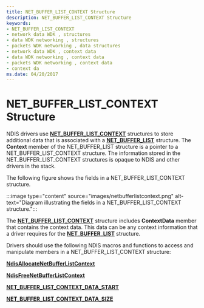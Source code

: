 ```yaml
---
title: NET_BUFFER_LIST_CONTEXT Structure
description: NET_BUFFER_LIST_CONTEXT Structure
keywords:
- NET_BUFFER_LIST_CONTEXT
- network data WDK , structures
- data WDK networking , structures
- packets WDK networking , data structures
- network data WDK , context data
- data WDK networking , context data
- packets WDK networking , context data
- context da
ms.date: 04/20/2017
---
```


# NET\_BUFFER\_LIST\_CONTEXT Structure





NDIS drivers use [**NET\_BUFFER\_LIST\_CONTEXT**](/windows-hardware/drivers/ddi/nbl/ns-nbl-net_buffer_list_context) structures to store additional data that is associated with a [**NET\_BUFFER\_LIST**](/windows-hardware/drivers/ddi/nbl/ns-nbl-net_buffer_list) structure. The **Context** member of the NET\_BUFFER\_LIST structure is a pointer to a NET\_BUFFER\_LIST\_CONTEXT structure. The information stored in the NET\_BUFFER\_LIST\_CONTEXT structures is opaque to NDIS and other drivers in the stack.

The following figure shows the fields in a NET\_BUFFER\_LIST\_CONTEXT structure.

:::image type="content" source="images/netbufferlistcontext.png" alt-text="Diagram illustrating the fields in a NET_BUFFER_LIST_CONTEXT structure.":::

The [**NET\_BUFFER\_LIST\_CONTEXT**](/windows-hardware/drivers/ddi/nbl/ns-nbl-net_buffer_list_context) structure includes **ContextData** member that contains the context data. This data can be any context information that a driver requires for the [**NET\_BUFFER\_LIST**](/windows-hardware/drivers/ddi/nbl/ns-nbl-net_buffer_list) structure.

Drivers should use the following NDIS macros and functions to access and manipulate members in a NET\_BUFFER\_LIST\_CONTEXT structure:

[**NdisAllocateNetBufferListContext**](/windows-hardware/drivers/ddi/nblapi/nf-nblapi-ndisallocatenetbufferlistcontext)

[**NdisFreeNetBufferListContext**](/windows-hardware/drivers/ddi/nblapi/nf-nblapi-ndisfreenetbufferlistcontext)

[**NET\_BUFFER\_LIST\_CONTEXT\_DATA\_START**](/windows-hardware/drivers/ddi/nblaccessors/nf-nblaccessors-net_buffer_list_context_data_start)

[**NET\_BUFFER\_LIST\_CONTEXT\_DATA\_SIZE**](/windows-hardware/drivers/ddi/nblaccessors/nf-nblaccessors-net_buffer_list_context_data_size)

 


